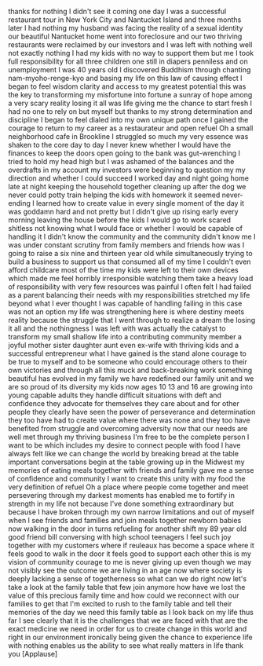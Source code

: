 
thanks for nothing I didn&#39;t see it
coming
one day I was a successful restaurant
tour in New York City and Nantucket
Island and three months later I had
nothing
my husband was facing the reality of a
sexual identity our beautiful Nantucket
home went into foreclosure and our two
thriving restaurants were reclaimed by
our investors and I was left with
nothing well not exactly nothing
I had my kids with no way to support
them but me I took full responsibility
for all three children one still in
diapers penniless and on unemployment I
was 40 years old I discovered Buddhism
through chanting nam-myoho-renge-kyo and
basing my life on this law of causing
effect I began to feel wisdom clarity
and access to my greatest potential this
was the key to transforming my
misfortune into fortune a sunray of hope
among a very scary reality losing it all
was life giving me the chance to start
fresh I had no one to rely on but myself
but thanks to my strong determination
and discipline I began to feel dialed
into my own unique path once I gained
the courage to return to my career as a
restaurateur and open refuel Oh a small
neighborhood cafe in Brookline I
struggled so much my very essence was
shaken to the core day to day I never
knew whether I would have the finances
to keep the doors open going to the bank
was gut-wrenching I tried to hold my
head high but I was ashamed of the
balances and the overdrafts in my
account my investors were beginning to
question my my direction and whether I
could succeed I worked day and night
going home late at night keeping the
household together cleaning up after the
dog we never could potty train
helping the kids with homework it seemed
never-ending I learned how to create
value in every single moment of the day
it was goddamn hard and not pretty but I
didn&#39;t give up rising early every
morning leaving the house before the
kids I would go to work
scared shitless not knowing what I would
face or whether I would be capable of
handling it I didn&#39;t know the community
and the community didn&#39;t know me I was
under constant scrutiny from family
members and friends how was I going to
raise a six nine and thirteen year old
while simultaneously trying to build a
business to support us that consumed all
of my time I couldn&#39;t even afford
childcare most of the time my kids were
left to their own devices which made me
feel horribly irresponsible watching
them take a heavy load of responsibility
with very few resources was painful I
often felt I had failed as a parent
balancing their needs with my
responsibilities stretched my life
beyond what I ever thought I was capable
of handling failing in this case was not
an option
my life was strengthening here is where
destiny meets reality because the
struggle that I went through to realize
a dream
the losing it all and the nothingness I
was left with was actually the catalyst
to transform my small shallow life into
a contributing community member a joyful
mother sister daughter aunt even ex-wife
with thriving kids and a successful
entrepreneur what I have gained is the
stand alone courage to be true to myself
and to be someone who could encourage
others to their own victories and
through all this muck and back-breaking
work something beautiful has evolved in
my family we have redefined our family
unit and we are so proud of its
diversity my kids now ages 10 13 and 16
are growing into young capable adults
they handle difficult situations with
deft and confidence they advocate for
themselves they care about and for other
people they clearly have seen the power
of perseverance and determination they
too have had to create value where there
was none and they too have benefited
from struggle and overcoming adversity
now that our needs are well met through
my thriving business I&#39;m free to be the
complete person I want to be which
includes my desire to connect people
with food I have always felt like we can
change the world by breaking bread at
the table important conversations begin
at the table growing up in the Midwest
my memories of eating meals together
with friends and family gave me a sense
of confidence and community I want to
create this unity with my food the very
definition of refuel Oh a place where
people come together and meet
persevering through my darkest moments
has enabled me to fortify in strength in
my life not because I&#39;ve done something
extraordinary but because I have broken
through my own narrow limitations and
out of myself when I see friends and
families and join meals together
newborn babies now walking in the door
in turns refueling for another shift my
89 year old good friend bill conversing
with high school teenagers I feel such
joy together with my customers where if
reuleaux has become a space where it
feels good to walk in the door it feels
good to support each other this is my
vision of community courage to me is
never giving up even though we may not
visibly see the outcome we are living in
an age now where society is deeply
lacking a sense of togetherness so what
can we do right now let&#39;s take a look at
the family table that few join anymore
how have we lost the value of this
precious family time and how could we
reconnect with our families to get that
I&#39;m excited to rush to the family table
and tell their memories of the day we
need this family table as I look back on
my life thus far I see clearly that it
is the challenges that we are faced with
that are the exact medicine we need in
order for us to create change in this
world
and right in our environment ironically
being given the chance to experience
life with nothing enables us the ability
to see what really matters in life
thank you
[Applause]
